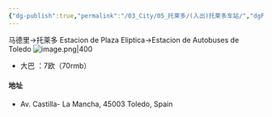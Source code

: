 ```yaml
---
{"dg-publish":true,"permalink":"/03_City/05_托莱多/(入出)托莱多车站/","dgPassFrontmatter":true}
---
```



马德里→托莱多
Estacion de Plaza Eliptica→Estacion de Autobuses de Toledo
![image.png|400](https://obsidan-1314364309.cos.ap-beijing.myqcloud.com/obsidan/20250307033927228.png)
+ 大巴 ：7欧（70rmb）
#### 地址
+ Av. Castilla- La Mancha, 45003 Toledo, Spain


